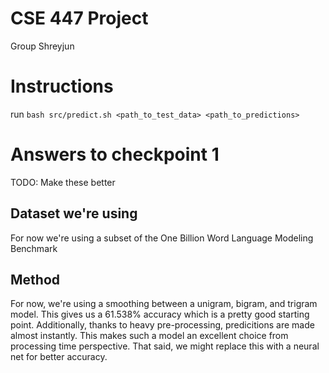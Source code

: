 # CSE 447 Project
Group Shreyjun

# Instructions
run `bash src/predict.sh <path_to_test_data> <path_to_predictions>`

# Answers to checkpoint 1

TODO: Make these better

## Dataset we're using
For now we're using a subset of the One Billion Word Language Modeling Benchmark

## Method
For now, we're using a smoothing between a unigram, bigram, and trigram model. This gives us a 61.538% accuracy which is a pretty good starting point. Additionally, thanks to heavy pre-processing, predicitions are made almost instantly. This makes such a model an excellent choice from processing time perspective. That said, we might replace this with a neural net for better accuracy. 